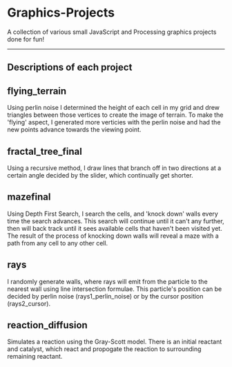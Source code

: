 # Graphics-Projects
A collection of various small JavaScript and Processing graphics projects done for fun!

----------------------------
Descriptions of each project
----------------------------

flying_terrain
--------------
Using perlin noise I determined the height of each cell in my grid and drew triangles between those vertices to create the image of terrain. 
To make the 'flying' aspect, I generated more verticies with the perlin noise and had the new points advance towards the viewing point.


fractal_tree_final
------------------
Using a recursive method, I draw lines that branch off in two directions at a certain angle decided by the slider, which continually get shorter.

mazefinal
---------
Using Depth First Search, I search the cells, and 'knock down' walls every time the search advances. This search will continue until it can't any further, 
then will back track until it sees available cells that haven't been visited yet. The result of the process of knocking down walls will reveal a maze 
with a path from any cell to any other cell. 

rays
----
I randomly generate walls, where rays will emit from the particle to the nearest wall using line intersection formulae. This particle's position can be 
decided by perlin noise (rays1_perlin_noise) or by the cursor position (rays2_cursor). 

reaction_diffusion
------------------
Simulates a reaction using the Gray-Scott model. There is an initial reactant and catalyst, which react and propogate the reaction to surrounding remaining reactant.
